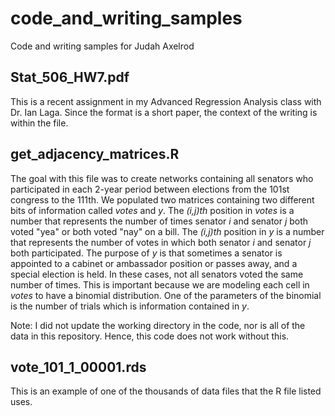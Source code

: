 # code_and_writing_samples
Code and writing samples for Judah Axelrod

## Stat_506_HW7.pdf

This is a recent assignment in my Advanced Regression Analysis class with Dr. Ian Laga. Since the format is a short paper, the context of the writing is within the file.

## get_adjacency_matrices.R

The goal with this file was to create networks containing all senators who participated in each 2-year period between elections from the 101st congress to the 111th. We populated two matrices containing two different bits of information called _votes_ and _y_. The _(i,j)th_ position in _votes_ is a number that represents the number of times senator _i_ and senator _j_ both voted "yea" or both voted "nay" on a bill.  The _(i,j)th_ position in _y_ is a number that represents the number of votes in which both senator _i_ and senator _j_ both participated. The purpose of _y_ is that sometimes a senator is appointed to a cabinet or ambassador position or passes away, and a special election is held. In these cases, not all senators voted the same number of times. This is important because we are modeling each cell in _votes_ to have a binomial distribution. One of the parameters of the binomial is the number of trials which is information contained in _y_.

Note: I did not update the working directory in the code, nor is all of the data in this repository. Hence, this code does not work without this.

## vote_101_1_00001.rds

This is an example of one of the thousands of data files that the R file listed uses. 
